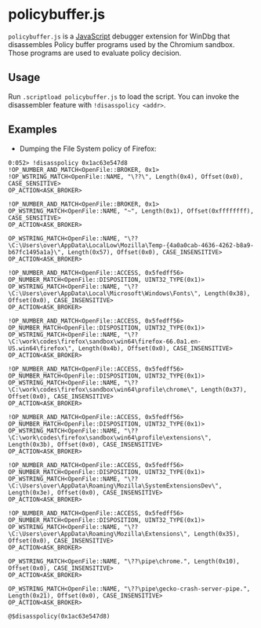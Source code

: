 # policybuffer.js

`policybuffer.js` is a [JavaScript](https://docs.microsoft.com/en-us/windows-hardware/drivers/debugger/javascript-debugger-scripting) debugger extension for WinDbg that disassembles Policy buffer programs used by the Chromium sandbox. Those programs are used to evaluate policy decision.

## Usage

Run `.scriptload policybuffer.js` to load the script. You can invoke the disassembler feature with `!disasspolicy <addr>`.

## Examples

* Dumping the File System policy of Firefox:

```text
0:052> !disasspolicy 0x1ac63e547d8 
!OP_NUMBER_AND_MATCH<OpenFile::BROKER, 0x1>
!OP_WSTRING_MATCH<OpenFile::NAME, "\??\", Length(0x4), Offset(0x0), CASE_SENSITIVE>
OP_ACTION<ASK_BROKER>

!OP_NUMBER_AND_MATCH<OpenFile::BROKER, 0x1>
OP_WSTRING_MATCH<OpenFile::NAME, "~", Length(0x1), Offset(0xffffffff), CASE_SENSITIVE>
OP_ACTION<ASK_BROKER>

OP_WSTRING_MATCH<OpenFile::NAME, "\??\C:\Users\over\AppData\LocalLow\Mozilla\Temp-{4a0a0cab-4636-4262-b8a9-b67fc1495a1a}\", Length(0x57), Offset(0x0), CASE_INSENSITIVE>
OP_ACTION<ASK_BROKER>

!OP_NUMBER_AND_MATCH<OpenFile::ACCESS, 0x5fedff56>
OP_NUMBER_MATCH<OpenFile::DISPOSITION, UINT32_TYPE(0x1)>
OP_WSTRING_MATCH<OpenFile::NAME, "\??\C:\Users\over\AppData\Local\Microsoft\Windows\Fonts\", Length(0x38), Offset(0x0), CASE_INSENSITIVE>
OP_ACTION<ASK_BROKER>

!OP_NUMBER_AND_MATCH<OpenFile::ACCESS, 0x5fedff56>
OP_NUMBER_MATCH<OpenFile::DISPOSITION, UINT32_TYPE(0x1)>
OP_WSTRING_MATCH<OpenFile::NAME, "\??\C:\work\codes\firefox\sandbox\win64\firefox-66.0a1.en-US.win64\firefox\", Length(0x4b), Offset(0x0), CASE_INSENSITIVE>
OP_ACTION<ASK_BROKER>

!OP_NUMBER_AND_MATCH<OpenFile::ACCESS, 0x5fedff56>
OP_NUMBER_MATCH<OpenFile::DISPOSITION, UINT32_TYPE(0x1)>
OP_WSTRING_MATCH<OpenFile::NAME, "\??\C:\work\codes\firefox\sandbox\win64\profile\chrome\", Length(0x37), Offset(0x0), CASE_INSENSITIVE>
OP_ACTION<ASK_BROKER>

!OP_NUMBER_AND_MATCH<OpenFile::ACCESS, 0x5fedff56>
OP_NUMBER_MATCH<OpenFile::DISPOSITION, UINT32_TYPE(0x1)>
OP_WSTRING_MATCH<OpenFile::NAME, "\??\C:\work\codes\firefox\sandbox\win64\profile\extensions\", Length(0x3b), Offset(0x0), CASE_INSENSITIVE>
OP_ACTION<ASK_BROKER>

!OP_NUMBER_AND_MATCH<OpenFile::ACCESS, 0x5fedff56>
OP_NUMBER_MATCH<OpenFile::DISPOSITION, UINT32_TYPE(0x1)>
OP_WSTRING_MATCH<OpenFile::NAME, "\??\C:\Users\over\AppData\Roaming\Mozilla\SystemExtensionsDev\", Length(0x3e), Offset(0x0), CASE_INSENSITIVE>
OP_ACTION<ASK_BROKER>

!OP_NUMBER_AND_MATCH<OpenFile::ACCESS, 0x5fedff56>
OP_NUMBER_MATCH<OpenFile::DISPOSITION, UINT32_TYPE(0x1)>
OP_WSTRING_MATCH<OpenFile::NAME, "\??\C:\Users\over\AppData\Roaming\Mozilla\Extensions\", Length(0x35), Offset(0x0), CASE_INSENSITIVE>
OP_ACTION<ASK_BROKER>

OP_WSTRING_MATCH<OpenFile::NAME, "\??\pipe\chrome.", Length(0x10), Offset(0x0), CASE_INSENSITIVE>
OP_ACTION<ASK_BROKER>

OP_WSTRING_MATCH<OpenFile::NAME, "\??\pipe\gecko-crash-server-pipe.", Length(0x21), Offset(0x0), CASE_INSENSITIVE>
OP_ACTION<ASK_BROKER>

@$disasspolicy(0x1ac63e547d8)
```
